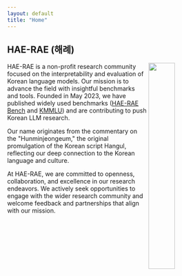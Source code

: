 ```yaml
---
layout: default
title: "Home"
---
```


## HAE-RAE (해례) 

<img align="right" src="assets/logo.png" width="35%" height="35%">

HAE-RAE is a non-profit research community focused on the interpretability and evaluation of Korean language models. Our mission is to advance the field with insightful benchmarks and tools. Founded in May 2023, we have published widely used benchmarks ([HAE-RAE Bench](https://arxiv.org/abs/2309.02706) and [KMMLU](https://arxiv.org/abs/2402.11548)) and are contributing to push Korean LLM research.
 
Our name originates from the commentary on the "Hunminjeongeum," the original promulgation of the Korean script Hangul, reflecting our deep connection to the Korean language and culture.

At HAE-RAE, we are committed to openness, collaboration, and excellence in our research endeavors. We actively seek opportunities to engage with the wider research community and welcome feedback and partnerships that align with our mission.


